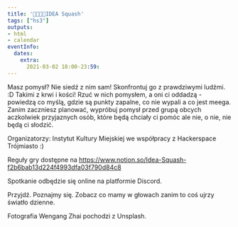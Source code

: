 ```yaml
---
title: '🤔💭💡🎾IDEA Squash'
tags: ["hs3"]
outputs:
- html
- calendar
eventInfo:
  dates:
    extra:
      2021-03-02 18:00-23:59:
---
```

Masz pomysł? Nie siedź z nim sam! Skonfrontuj go z prawdziwymi ludźmi. :D Takimi z krwi i kości! Rzuć w nich pomysłem, a oni ci oddadzą - powiedzą co myślą, gdzie są punkty zapalne, co nie wypali a co jest meega. Zanim zaczniesz planować, wypróbuj pomysł przed grupą obcych aczkolwiek przyjaznych osób, które będą chciały ci pomóc ale nie, o nie, nie będą ci słodzić.

 Organizatorzy: Instytut Kultury Miejskiej we współpracy z Hackerspace Trójmiasto :)

 Reguły gry dostępne na <https://www.notion.so/Idea-Squash-f2b6bab13d224f4993dfa03f790d84c8>

 Spotkanie odbędzie się online na platformie Discord.

 Przyjdź. Poznajmy się. Zobacz co mamy w głowach zanim to coś ujrzy światło dzienne.

 Fotografia Wengang Zhai pochodzi z Unsplash.

 
    